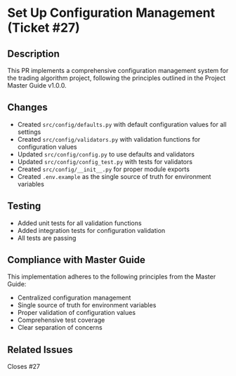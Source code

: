 # Set Up Configuration Management (Ticket #27)

## Description
This PR implements a comprehensive configuration management system for the trading algorithm project, following the principles outlined in the Project Master Guide v1.0.0.

## Changes
- Created `src/config/defaults.py` with default configuration values for all settings
- Created `src/config/validators.py` with validation functions for configuration values
- Updated `src/config/config.py` to use defaults and validators
- Updated `src/config/config_test.py` with tests for validators
- Created `src/config/__init__.py` for proper module exports
- Created `.env.example` as the single source of truth for environment variables

## Testing
- Added unit tests for all validation functions
- Added integration tests for configuration validation
- All tests are passing

## Compliance with Master Guide
This implementation adheres to the following principles from the Master Guide:
- Centralized configuration management
- Single source of truth for environment variables
- Proper validation of configuration values
- Comprehensive test coverage
- Clear separation of concerns

## Related Issues
Closes #27
